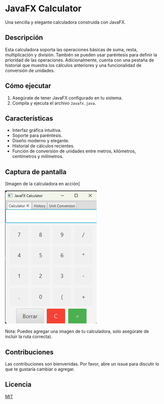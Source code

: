  # JavaFX Calculator

 Una sencilla y elegante calculadora construida con JavaFX.

 ## Descripción

 Esta calculadora soporta las operaciones básicas de suma, resta, multiplicación y división.
 También se pueden usar paréntesis para definir la prioridad de las operaciones.
 Adicionalmente, cuenta con una pestaña de historial que muestra los cálculos anteriores y una funcionalidad de conversión de unidades.

 ## Cómo ejecutar

 1. Asegúrate de tener JavaFX configurado en tu sistema.
 2. Compila y ejecuta el archivo `Javafx.java`.

 ## Características

 - Interfaz gráfica intuitiva.
 - Soporte para paréntesis.
 - Diseño moderno y elegante.
 - Historial de cálculos recientes.
 - Función de conversión de unidades entre metros, kilómetros, centímetros y milímetros.

 ## Captura de pantalla

 [Imagen de la calculadora en acción]

 ![Calculadora](screenshots/screenshot.png)


 Nota: Puedes agregar una imagen de tu calculadora, solo asegúrate de incluir la ruta correcta).

 ## Contribuciones

 Las contribuciones son bienvenidas. Por favor, abre un issue para discutir lo que te gustaría cambiar o agregar.

 ## Licencia

 [MIT](https://choosealicense.com/licenses/mit/)
